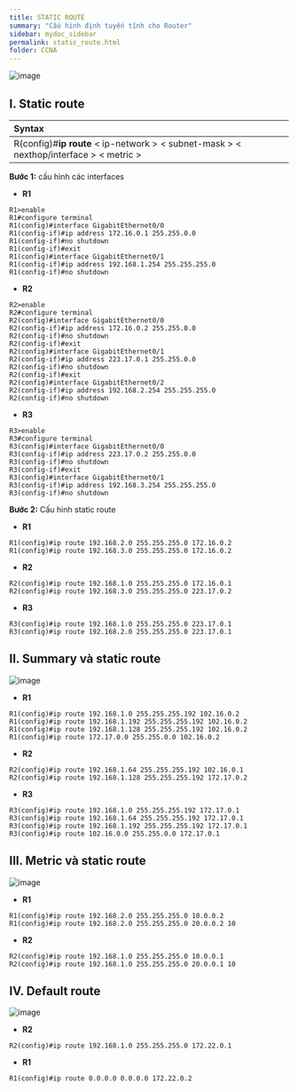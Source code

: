 ```yaml
---
title: STATIC ROUTE
summary: "Cấu hình định tuyến tĩnh cho Router"
sidebar: mydoc_sidebar
permalink: static_route.html
folder: CCNA
---
```


![image](https://user-images.githubusercontent.com/56266496/170835633-cd538524-e5af-4519-82bc-f0596de33a86.png)

## I. Static route

| Syntax |
|:---|
| R(config)#**ip route** < ip-network > < subnet-mask > < nexthop/interface > < metric > |

**Bước 1:** cấu hình các interfaces

* **R1**

```
R1>enable
R1#configure terminal
R1(config)#interface GigabitEthernet0/0
R1(config-if)#ip address 172.16.0.1 255.255.0.0
R1(config-if)#no shutdown
R1(config-if)#exit
R1(config)#interface GigabitEthernet0/1
R1(config-if)#ip address 192.168.1.254 255.255.255.0
R1(config-if)#no shutdown
```

* **R2**

```
R2>enable
R2#configure terminal
R2(config)#interface GigabitEthernet0/0
R2(config-if)#ip address 172.16.0.2 255.255.0.0
R2(config-if)#no shutdown
R2(config-if)#exit
R2(config)#interface GigabitEthernet0/1
R2(config-if)#ip address 223.17.0.1 255.255.0.0
R2(config-if)#no shutdown
R2(config-if)#exit
R2(config)#interface GigabitEthernet0/2
R2(config-if)#ip address 192.168.2.254 255.255.255.0
R2(config-if)#no shutdown
```

* **R3**

```
R3>enable
R3#configure terminal
R3(config)#interface GigabitEthernet0/0
R3(config-if)#ip address 223.17.0.2 255.255.0.0
R3(config-if)#no shutdown
R3(config-if)#exit
R3(config)#interface GigabitEthernet0/1
R3(config-if)#ip address 192.168.3.254 255.255.255.0
R3(config-if)#no shutdown
```

**Bước 2:** Cấu hình static route

* **R1**

```
R1(config)#ip route 192.168.2.0 255.255.255.0 172.16.0.2
R1(config)#ip route 192.168.3.0 255.255.255.0 172.16.0.2
```

* **R2**

```
R2(config)#ip route 192.168.1.0 255.255.255.0 172.16.0.1
R2(config)#ip route 192.168.3.0 255.255.255.0 223.17.0.2
```

* **R3**

```
R3(config)#ip route 192.168.1.0 255.255.255.0 223.17.0.1
R3(config)#ip route 192.168.2.0 255.255.255.0 223.17.0.1
```


## II. Summary và static route

![image](https://user-images.githubusercontent.com/56266496/170828131-cf14ba08-a8a9-42eb-877d-ad2f50b35b13.png)

* **R1**

```
R1(config)#ip route 192.168.1.0 255.255.255.192 102.16.0.2
R1(config)#ip route 192.168.1.192 255.255.255.192 102.16.0.2
R1(config)#ip route 192.168.1.128 255.255.255.192 102.16.0.2
R1(config)#ip route 172.17.0.0 255.255.0.0 102.16.0.2
```

* **R2**

```
R2(config)#ip route 192.168.1.64 255.255.255.192 102.16.0.1
R2(config)#ip route 192.168.1.128 255.255.255.192 172.17.0.2
```

* **R3**

```
R3(config)#ip route 192.168.1.0 255.255.255.192 172.17.0.1
R3(config)#ip route 192.168.1.64 255.255.255.192 172.17.0.1
R3(config)#ip route 192.168.1.192 255.255.255.192 172.17.0.1
R3(config)#ip route 102.16.0.0 255.255.0.0 172.17.0.1
```

## III. Metric và static route

![image](https://user-images.githubusercontent.com/56266496/171597082-2f97d967-4c20-4fd0-a119-01702d2a8cf9.png)

* **R1**

```
R1(config)#ip route 192.168.2.0 255.255.255.0 10.0.0.2
R1(config)#ip route 192.168.2.0 255.255.255.0 20.0.0.2 10
```

* **R2**

```
R2(config)#ip route 192.168.1.0 255.255.255.0 10.0.0.1
R2(config)#ip route 192.168.1.0 255.255.255.0 20.0.0.1 10
```

## IV. Default route

![image](https://user-images.githubusercontent.com/56266496/171996498-7eda5941-4908-4a5c-a7c6-0b796ff1883f.png)

* **R2**

```
R2(config)#ip route 192.168.1.0 255.255.255.0 172.22.0.1
```

* **R1**

```
R1(config)#ip route 0.0.0.0 0.0.0.0 172.22.0.2
```
